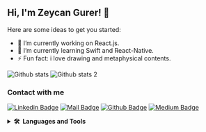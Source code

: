 ## Hi, I'm Zeycan Gurer! 👋


Here are some ideas to get you started:

- 🔭 I’m currently working on React.js.
- 🌱 I’m currently learning Swift and React-Native.
- ⚡ Fun fact: i love drawing and metaphysical contents.

![Github stats](https://github-readme-stats.vercel.app/api?username=zeycangurer&show_icons=true&theme=radical)
![Github stats 2](https://github-readme-stats.vercel.app/api/top-langs/?username=zeycangurer&layout=compact&langs_count=10&theme=radical)

### Contact with me

[![Linkedin Badge](https://img.shields.io/badge/LinkedIn-0077B5?style=for-the-badge&logo=linkedin&logoColor=white)](https://www.linkedin.com/in/zeycan-gurer/) 
[![Mail Badge](https://img.shields.io/badge/Gmail-D14836?style=for-the-badge&logo=gmail&logoColor=white)](mailto:zeygrr@gmail.com)
[![Github Badge](https://img.shields.io/badge/Github-000?style=for-the-badge&labelColor=000&logo=Github&logoColor=white&link=link)]([link](https://github.com/zeycangurer)) 
[![Medium Badge](https://img.shields.io/badge/Medium-757575?style=for-the-badge&labelColor=757575&logo=Medium&logoColor=white&link=link)]([link](https://medium.com/@zeycangurer)) 


<details>
  <summary><b>🛠️&nbsp;&nbsp;Languages&nbsp;and&nbsp;Tools</b></summary>
  <br/>
  <p align="left"> <a href="https://reactjs.org/" target="_blank"> <img src="https://raw.githubusercontent.com/devicons/devicon/master/icons/react/react-original-wordmark.svg" alt="react" width="40" height="40"/></a> <a href="https://developer.apple.com/swift/" target="_blank"> <img src="https://cdn.worldvectorlogo.com/logos/swift-15.svg" alt="swift" width="40" height="40"/> </a> <a href="https://reactnative.dev/" target="_blank"> <img src="https://encrypted-tbn0.gstatic.com/images?q=tbn:ANd9GcQ895zm3YMjRGtXG79cW6_aKrab567GDyStG7SB9-QKe_X_cSz-HcgPxpwrBigRPJfDPYU&usqp=CAU" alt="react-native" width="40" height="40"/> </a> <a href="https://angular.io" target="_blank"> <img src="https://angular.io/assets/images/logos/angular/angular.svg" alt="angular" width="40" height="40"/> </a> <a href="https://ionicframework.com/" target="_blank"> <img src="https://encrypted-tbn0.gstatic.com/images?q=tbn:ANd9GcRhBuQBQeXPg86uOIxvo6eOAUISm-OAiIJ-Qw&usqp=CAU" alt="angular" width="40" height="40"/> </a> <a href="https://getbootstrap.com" target="_blank"> <img src="https://raw.githubusercontent.com/devicons/devicon/master/icons/bootstrap/bootstrap-plain-wordmark.svg" alt="bootstrap" width="40" height="40"/> </a> <a href="https://www.w3schools.com/css/" target="_blank"> <img src="https://raw.githubusercontent.com/devicons/devicon/master/icons/css3/css3-original-wordmark.svg" alt="css3" width="40" height="40"/> </a> <a href="https://expressjs.com" target="_blank"> <img src="https://raw.githubusercontent.com/devicons/devicon/master/icons/express/express-original-wordmark.svg" alt="express" width="40" height="40"/> </a>
<a href="https://www.w3.org/html/" target="_blank"> <img src="https://raw.githubusercontent.com/devicons/devicon/master/icons/html5/html5-original-wordmark.svg" alt="html5" width="40" height="40"/> </a> <a href="https://developer.mozilla.org/en-US/docs/Web/JavaScript" target="_blank"> <img src="https://raw.githubusercontent.com/devicons/devicon/master/icons/javascript/javascript-original.svg" alt="javascript" width="40" height="40"/> </a>  <a href="https://www.microsoft.com/en-us/sql-server" target="_blank"> <img src="https://www.svgrepo.com/show/303229/microsoft-sql-server-logo.svg" alt="mssql" width="40" height="40"/> </a> <a href="https://nodejs.org" target="_blank"> <img src="https://raw.githubusercontent.com/devicons/devicon/master/icons/nodejs/nodejs-original-wordmark.svg" alt="nodejs" width="40" height="40"/> </a>  <a href="https://postman.com" target="_blank"> <img src="https://www.vectorlogo.zone/logos/getpostman/getpostman-icon.svg" alt="postman" width="40" height="40"/> </a> <a href="https://www.typescriptlang.org/" target="_blank"> <img src="https://raw.githubusercontent.com/devicons/devicon/master/icons/typescript/typescript-original.svg" alt="typescript" width="40" height="40"/> </a> <a href="https://code.visualstudio.com/" target="_blank"> <img src="https://cdn.worldvectorlogo.com/logos/visual-studio-code-1.svg" alt="typescript" width="40" height="40"/> </a> <a href="https://developer.apple.com/xcode/" target="_blank"> <img src="https://upload.wikimedia.org/wikipedia/en/0/0c/Xcode_icon.png" alt="typescript" width="40" height="40"/> </a> </p>

</details>
